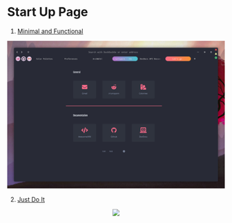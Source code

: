 # Start Up Page


1. [Minimal and Functional](https://www.reddit.com/r/unixporn/comments/ebchep/oc_i_created_this_userchrome_configuration_to_be/)
<p align="center">
  <img src="Reddit/Minimal-Functional.png">
</p>


2. [Just Do It](https://www.reddit.com/r/unixporn/comments/7vokjb/oc_my_custom_start_page/)
<p align="center">
  <img src="Reddit/Just-Do-It.png">
</p>